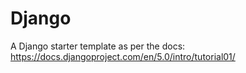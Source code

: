 # Django

A Django starter template as per the docs: https://docs.djangoproject.com/en/5.0/intro/tutorial01/